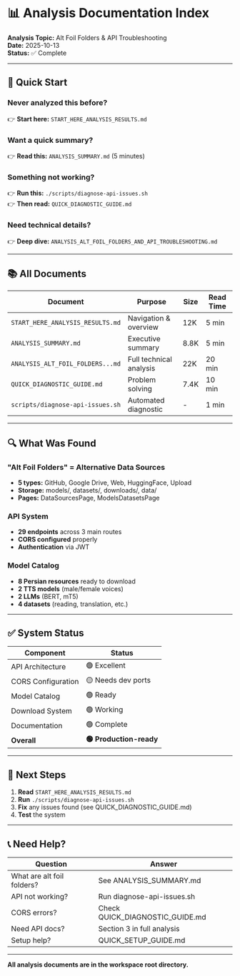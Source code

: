 # 📊 Analysis Documentation Index

**Analysis Topic:** Alt Foil Folders & API Troubleshooting  
**Date:** 2025-10-13  
**Status:** ✅ Complete

---

## 🎯 Quick Start

### **Never analyzed this before?**
👉 **Start here:** `START_HERE_ANALYSIS_RESULTS.md`

### **Want a quick summary?**
👉 **Read this:** `ANALYSIS_SUMMARY.md` (5 minutes)

### **Something not working?**
👉 **Run this:** `./scripts/diagnose-api-issues.sh`  
👉 **Then read:** `QUICK_DIAGNOSTIC_GUIDE.md`

### **Need technical details?**
👉 **Deep dive:** `ANALYSIS_ALT_FOIL_FOLDERS_AND_API_TROUBLESHOOTING.md`

---

## 📚 All Documents

| Document | Purpose | Size | Read Time |
|----------|---------|------|-----------|
| `START_HERE_ANALYSIS_RESULTS.md` | Navigation & overview | 12K | 5 min |
| `ANALYSIS_SUMMARY.md` | Executive summary | 8.8K | 5 min |
| `ANALYSIS_ALT_FOIL_FOLDERS...md` | Full technical analysis | 22K | 20 min |
| `QUICK_DIAGNOSTIC_GUIDE.md` | Problem solving | 7.4K | 10 min |
| `scripts/diagnose-api-issues.sh` | Automated diagnostic | - | 1 min |

---

## 🔍 What Was Found

### "Alt Foil Folders" = Alternative Data Sources
- **5 types:** GitHub, Google Drive, Web, HuggingFace, Upload
- **Storage:** models/, datasets/, downloads/, data/
- **Pages:** DataSourcesPage, ModelsDatasetsPage

### API System
- **29 endpoints** across 3 main routes
- **CORS configured** properly
- **Authentication** via JWT

### Model Catalog
- **8 Persian resources** ready to download
- **2 TTS models** (male/female voices)
- **2 LLMs** (BERT, mT5)
- **4 datasets** (reading, translation, etc.)

---

## ✅ System Status

| Component | Status |
|-----------|--------|
| API Architecture | 🟢 Excellent |
| CORS Configuration | 🟡 Needs dev ports |
| Model Catalog | 🟢 Ready |
| Download System | 🟢 Working |
| Documentation | 🟢 Complete |
| **Overall** | **🟢 Production-ready** |

---

## 🚀 Next Steps

1. **Read** `START_HERE_ANALYSIS_RESULTS.md`
2. **Run** `./scripts/diagnose-api-issues.sh`
3. **Fix** any issues found (see QUICK_DIAGNOSTIC_GUIDE.md)
4. **Test** the system

---

## 📞 Need Help?

| Question | Answer |
|----------|--------|
| What are alt foil folders? | See ANALYSIS_SUMMARY.md |
| API not working? | Run diagnose-api-issues.sh |
| CORS errors? | Check QUICK_DIAGNOSTIC_GUIDE.md |
| Need API docs? | Section 3 in full analysis |
| Setup help? | QUICK_SETUP_GUIDE.md |

---

**All analysis documents are in the workspace root directory.**
